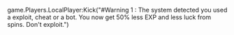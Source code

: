 game.Players.LocalPlayer:Kick("#Warning 1 : The system detected you used a exploit, cheat or a bot. You now get 50% less EXP and less luck from spins. Don't exploit.")
